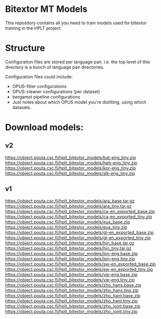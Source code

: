 # Bitextor MT Models

This repository contains all you need to train models used for bitextor
training in the HPLT project.

# Structure
Configuration files are stored per language pair, i.e. the top level of this directory is a bunch of language pair directories.

Configuration files could include:

- OPUS-filter configurations
- OPUS-cleaner configurations (per dataset)
- bergamot pipeline configurations
- Just notes about which OPUS model you're distilling, using which datasets.

# Download models:
## v2
https://object.pouta.csc.fi/hplt_bitextor_models/bat-eng_tiny.zip \
https://object.pouta.csc.fi/hplt_bitextor_models/heb-eng_tiny.zip \
https://object.pouta.csc.fi/hplt_bitextor_models/kor-eng_tiny.zip \
https://object.pouta.csc.fi/hplt_bitextor_models/slk-eng_tiny.zip

## v1
https://object.pouta.csc.fi/hplt_bitextor_models/ara_base.tar.gz \
https://object.pouta.csc.fi/hplt_bitextor_models/ara_tiny.tar.gz \
https://object.pouta.csc.fi/hplt_bitextor_models/ca-en_exported_base.zip \
https://object.pouta.csc.fi/hplt_bitextor_models/ca-en_exported_tiny.zip \
https://object.pouta.csc.fi/hplt_bitextor_models/eus_base.zip \
https://object.pouta.csc.fi/hplt_bitextor_models/eus_tiny.zip \
https://object.pouta.csc.fi/hplt_bitextor_models/gl-en_exported_base.zip \
https://object.pouta.csc.fi/hplt_bitextor_models/gl-en_exported_tiny.zip \
https://object.pouta.csc.fi/hplt_bitextor_models/hin_base.tar.gz \
https://object.pouta.csc.fi/hplt_bitextor_models/hin_tiny.tar.gz \
https://object.pouta.csc.fi/hplt_bitextor_models/jpn-eng.base.zip \
https://object.pouta.csc.fi/hplt_bitextor_models/jpn-eng.tiny.zip \
https://object.pouta.csc.fi/hplt_bitextor_models/sw-en_exported_base.zip \
https://object.pouta.csc.fi/hplt_bitextor_models/sw-en_exported_tiny.zip \
https://object.pouta.csc.fi/hplt_bitextor_models/vie-eng.base.zip \
https://object.pouta.csc.fi/hplt_bitextor_models/vie-eng.tiny.zip \
https://object.pouta.csc.fi/hplt_bitextor_models/zho_hans.base.zip \
https://object.pouta.csc.fi/hplt_bitextor_models/zho_hans.tiny.zip \
https://object.pouta.csc.fi/hplt_bitextor_models/zho_hant.base.zip \
https://object.pouta.csc.fi/hplt_bitextor_models/zho_hant.tiny.zip \
https://object.pouta.csc.fi/hplt_bitextor_models/zho_joint.base.zip \
https://object.pouta.csc.fi/hplt_bitextor_models/zho_joint.tiny.zip
